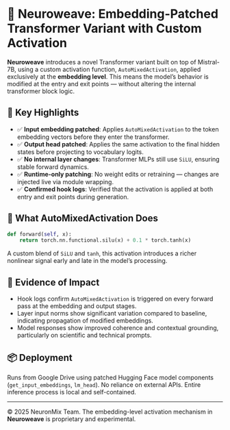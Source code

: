 # 🧠 Neuroweave: Embedding-Patched Transformer Variant with Custom Activation

**Neuroweave** introduces a novel Transformer variant built on top of Mistral-7B, using a custom activation function, `AutoMixedActivation`, applied exclusively at the **embedding level**. This means the model’s behavior is modified at the entry and exit points — without altering the internal transformer block logic.

## 🚀 Key Highlights

- ✅ **Input embedding patched**: Applies `AutoMixedActivation` to the token embedding vectors before they enter the transformer.
- ✅ **Output head patched**: Applies the same activation to the final hidden states before projecting to vocabulary logits.
- ✅ **No internal layer changes**: Transformer MLPs still use `SiLU`, ensuring stable forward dynamics.
- ✅ **Runtime-only patching**: No weight edits or retraining — changes are injected live via module wrapping.
- ✅ **Confirmed hook logs**: Verified that the activation is applied at both entry and exit points during generation.

## 🔬 What AutoMixedActivation Does

```python
def forward(self, x):
    return torch.nn.functional.silu(x) + 0.1 * torch.tanh(x)
```

A custom blend of `SiLU` and `tanh`, this activation introduces a richer nonlinear signal early and late in the model’s processing.

## 🧪 Evidence of Impact

- Hook logs confirm `AutoMixedActivation` is triggered on every forward pass at the embedding and output stages.
- Layer input norms show significant variation compared to baseline, indicating propagation of modified embeddings.
- Model responses show improved coherence and contextual grounding, particularly on scientific and technical prompts.

## 📦 Deployment

Runs from Google Drive using patched Hugging Face model components (`get_input_embeddings`, `lm_head`).
No reliance on external APIs. Entire inference process is local and self-contained.

---

© 2025 NeuronMix Team. The embedding-level activation mechanism in **Neuroweave** is proprietary and experimental.
